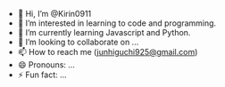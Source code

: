 - 👋 Hi, I’m @Kirin0911
- 👀 I’m interested in learning to code and programming.
- 🌱 I’m currently learning Javascript and Python.
- 💞️ I’m looking to collaborate on ...
- 📫 How to reach me (junhiguchi925@gmail.com)
- 😄 Pronouns: ...
- ⚡ Fun fact: ...

<!---
Kirin0911/Kirin0911 is a ✨ special ✨ repository because its `README.md` (this file) appears on your GitHub profile.
You can click the Preview link to take a look at your changes.
--->

